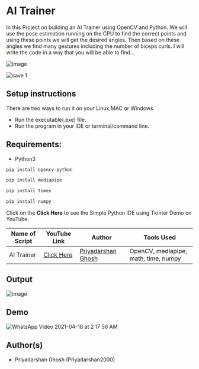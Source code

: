 # AI Trainer
In this Project on building an AI Trainer using OpenCV and Python. We will use the pose estimation running on the CPU to find the correct points and using these points we will get the desired angles. Then based on these angles we find many gestures including the number of biceps curls. I will write the code in a way that you will be able to find…

![image](https://user-images.githubusercontent.com/62868878/115126238-3af1fb00-9feb-11eb-972e-d84083cf0fd5.png)

![save 1](https://user-images.githubusercontent.com/62868878/115126242-3fb6af00-9feb-11eb-8646-29423af5139a.PNG)



## Setup instructions
There are two ways to run it on your Linux,MAC or Windows

- Run the executable(.exe) file.
- Run the program in your IDE or terminal/command line.

## Requirements:
- Python3

```bash
pip install opencv-python
```
```bash
pip install mediapipe
```
```bash
pip install times
```
```bash
pip install numpy
```
Click on the **Click Here** to see the Simple Python IDE using Tkinter Demo on YouTube.

| Name of Script | YouTube Link |  Author | Tools Used |
| --- | --- | --- | --- 
|AI Trainer| [Click Here](https://www.youtube.com/watch?v=-oGVdnelHv8)| [Priyadarshan Ghosh](https://github.com/Priyadarshan2000) | OpenCV, mediapipe, math, time, numpy

## Output

![image](https://user-images.githubusercontent.com/62868878/115126306-b3f15280-9feb-11eb-95b3-38cf4d325584.png)


## Demo

![WhatsApp Video 2021-04-18 at 2 17 56 AM](https://user-images.githubusercontent.com/62868878/115126408-6d502800-9fec-11eb-9f98-6011a4bdba8b.gif)


## Author(s)

- Priyadarshan Ghosh (Priyadarshan2000)

